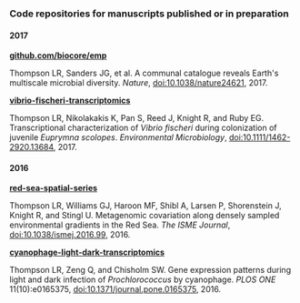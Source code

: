 ### Code repositories for manuscripts published or in preparation

#### 2017

**[github.com/biocore/emp](https://github.com/biocore/emp)**

Thompson LR, Sanders JG, et al. A communal catalogue reveals Earth's multiscale microbial diversity. *Nature*, [doi:10.1038/nature24621](http://doi.org/10.1038/nature24621), 2017.

**[vibrio-fischeri-transcriptomics](https://github.com/cuttlefishh/papers/tree/master/vibrio-fischeri-transcriptomics)**

Thompson LR, Nikolakakis K, Pan S, Reed J, Knight R, and Ruby EG. Transcriptional characterization of _Vibrio fischeri_ during colonization of juvenile _Euprymna scolopes_. _Environmental Microbiology_, [doi:10.1111/1462-2920.13684](http://dx.doi.org/10.1111/1462-2920.13684), 2017.

#### 2016

**[red-sea-spatial-series](https://github.com/cuttlefishh/papers/tree/master/red-sea-spatial-series)**

Thompson LR, Williams GJ, Haroon MF, Shibl A, Larsen P, Shorenstein J, Knight R, and Stingl U. Metagenomic covariation along densely sampled environmental gradients in the Red Sea. _The ISME Journal_, [doi:10.1038/ismej.2016.99](http://dx.doi.org/10.1038/ismej.2016.99), 2016.

**[cyanophage-light-dark-transcriptomics](https://github.com/cuttlefishh/papers/tree/master/cyanophage-light-dark-transcriptomics)**

Thompson LR, Zeng Q, and Chisholm SW. Gene expression patterns during light and dark infection of _Prochlorococcus_ by cyanophage. _PLOS ONE_ 11(10):e0165375, [doi:10.1371/journal.pone.0165375](http://dx.doi.org/10.1371/journal.pone.0165375), 2016.


<!--
### Manuscripts In Preparation

#### 2018

**red-sea-single-cell-genomes**

Thompson et al., "Single-cell genomics of _Pelagibacter_ and _Prochlorococcus_ from the Red Sea", in prep.

**med-red-sea-diel-transcriptomics**

* Thompson et al., in prep.
-->

<!--
To retrieve code from local machine:

    ls */*.sh
    ls */*.pl
    ls */*.py
    ls */*.R
    ls */*.ipynb
    cat */*.sh | grep -E "\.pl" | perl -lpe 's/.*[\/\t ]([a-zA-Z0-9_]*.pl) .*/$1/' | sort | uniq
    cat */*.sh | grep -E "\.py" | perl -lpe 's/.*[\/\t ]([a-zA-Z0-9_]*.py) .*/$1/' | sort | uniq
-->

